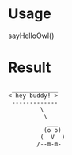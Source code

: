 # Usage
sayHelloOwl()
# Result
```
 _____________
< hey buddy! >
 -------------
         \
          \
           ___
          (o o)
         (  V  )
        /--m-m-
```
